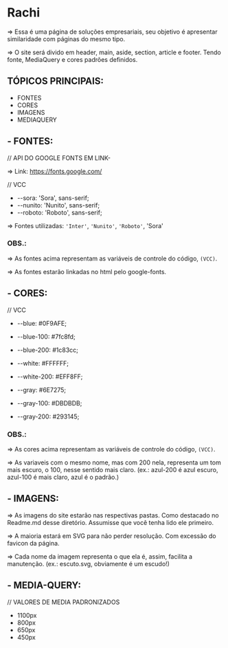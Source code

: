 # Rachi

=> Essa é uma página de soluções empresariais, seu objetivo é apresentar similaridade com páginas do mesmo tipo.

=> O site será divido em header, main, aside, section, article e footer. Tendo fonte, MediaQuery e cores padrões definidos.

## TÓPICOS PRINCIPAIS:

- FONTES
- CORES
- IMAGENS
- MEDIAQUERY

## - FONTES:

// API DO GOOGLE FONTS EM LINK-

=> Link: https://fonts.google.com/

// VCC

- --sora: 'Sora', sans-serif;
- --nunito: 'Nunito', sans-serif;
- --roboto: 'Roboto', sans-serif;

=> Fontes utilizadas: `'Inter'`, `'Nunito'`, `'Roboto'`, 'Sora'

### OBS.:

=> As fontes acima representam as  variáveis de controle do código, `(VCC)`.

=> As fontes estarão linkadas no html pelo google-fonts.

## - CORES:

// VCC
 
- --blue: #0F9AFE;
- --blue-100: #7fc8fd;
- --blue-200: #1c83cc;

- --white: #FFFFFF;
- --white-200: #EFF8FF;

- --gray: #6E7275;
- --gray-100: #DBDBDB;
- --gray-200: #293145;

### OBS.:

=> As cores acima representam as  variáveis de controle do código, `(VCC)`.

=> As variaveis com o mesmo nome, mas com 200 nela, representa um tom mais escuro, o 100, nesse sentido mais claro.
(ex.: azul-200 é azul escuro, azul-100 é mais claro, azul é o padrão.)

## - IMAGENS:

=> As imagens do site estarão nas respectivas pastas. Como destacado no Readme.md desse diretório. Assumisse que você tenha lido ele primeiro.

=> A maioria estará em SVG para não perder resolução. Com excessão do favicon da página.

=> Cada nome da imagem representa o que ela é, assim, facilita a manutenção. (ex.: escuto.svg, obviamente é um escudo!)

## - MEDIA-QUERY:

// VALORES DE MEDIA PADRONIZADOS

- 1100px
- 800px 
- 650px
- 450px